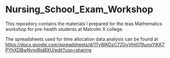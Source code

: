 # Nursing_School_Exam_Workshop


This repository contains the materials I prepared for the teas Mathematics workshop for pre-health students at Malcolm X college.

The spreadsheets used for time allocation data analysis can be found at 
https://docs.google.com/spreadsheets/d/1TyWKDzC7ZGyVHi079unqYiKK7PYhXDBwNvjyl6jd8XU/edit?usp=sharing
